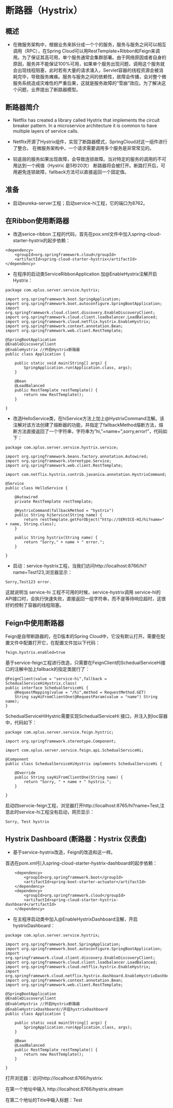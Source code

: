 # 断路器（Hystrix）

## 概述

- 在微服务架构中，根据业务来拆分成一个个的服务，服务与服务之间可以相互调用（RPC），在Spring Cloud可以用RestTemplate+Ribbon和Feign来调用。为了保证其高可用，单个服务通常会集群部署。由于网络原因或者自身的原因，服务并不能保证100%可用，如果单个服务出现问题，调用这个服务就会出现线程阻塞，此时若有大量的请求涌入，Servlet容器的线程资源会被消耗完毕，导致服务瘫痪。服务与服务之间的依赖性，故障会传播，会对整个微服务系统造成灾难性的严重后果，这就是服务故障的“雪崩”效应。为了解决这个问题，业界提出了断路器模型。

## 断路器简介

- Netflix has created a library called Hystrix that implements the circuit breaker pattern. In a microservice architecture it is common to have multiple layers of service calls.

- Netflix开源了Hystrix组件，实现了断路器模式，SpringCloud对这一组件进行了整合。 在微服务架构中，一个请求需要调用多个服务是非常常见的。

- 较底层的服务如果出现故障，会导致连锁故障。当对特定的服务的调用的不可用达到一个阀值（Hystric 是5秒20次） 断路器将会被打开。断路打开后，可用避免连锁故障，fallback方法可以直接返回一个固定值。

## 准备

- 启动eureka-server工程；启动service-hi工程，它的端口为8762。

## 在Ribbon使用断路器

- 改造serice-ribbon 工程的代码，首先在pox.xml文件中加入spring-cloud-starter-hystrix的起步依赖：

```
<dependency>
    <groupId>org.springframework.cloud</groupId>
    <artifactId>spring-cloud-starter-hystrix</artifactId>
</dependency>
```

- 在程序的启动类ServiceRibbonApplication 加@EnableHystrix注解开启Hystrix：

```
package com.xplus.server.service.hystrix;

import org.springframework.boot.SpringApplication;
import org.springframework.boot.autoconfigure.SpringBootApplication;
import org.springframework.cloud.client.discovery.EnableDiscoveryClient;
import org.springframework.cloud.client.loadbalancer.LoadBalanced;
import org.springframework.cloud.netflix.hystrix.EnableHystrix;
import org.springframework.context.annotation.Bean;
import org.springframework.web.client.RestTemplate;

@SpringBootApplication
@EnableDiscoveryClient
@EnableHystrix //开启Hystrix断路器
public class Application {

	public static void main(String[] args) {
		SpringApplication.run(Application.class, args);
	}

	@Bean
	@LoadBalanced
	public RestTemplate restTemplate() {
		return new RestTemplate();
	}

}
```

- 改造HelloService类，在hiService方法上加上@HystrixCommand注解。该注解对该方法创建了熔断器的功能，并指定了fallbackMethod熔断方法，熔断方法直接返回了一个字符串，字符串为”hi,”+name+”,sorry,error!”，代码如下：

```
package com.xplus.server.service.hystrix.service;

import org.springframework.beans.factory.annotation.Autowired;
import org.springframework.stereotype.Service;
import org.springframework.web.client.RestTemplate;

import com.netflix.hystrix.contrib.javanica.annotation.HystrixCommand;

@Service
public class HelloService {

	@Autowired
	private RestTemplate restTemplate;

	@HystrixCommand(fallbackMethod = "hystrix")
	public String hiService(String name) {
		return restTemplate.getForObject("http://SERVICE-HI/hi?name=" + name, String.class);
	}
	
	public String hystrix(String name) {
		return "Sorry," + name + " error.";
	}

}
```

- 启动：service-hystrix工程，当我们访问http://localhost:8766/hi?name=Test123,浏览器显示：

```
Sorry,Test123 error.
```

这就说明当 service-hi 工程不可用的时候，service-hystrix调用 service-hi的API接口时，会执行快速失败，直接返回一组字符串，而不是等待响应超时，这很好的控制了容器的线程阻塞。

## Feign中使用断路器

Feign是自带断路器的，在D版本的Spring Cloud中，它没有默认打开。需要在配置文件中配置打开它，在配置文件加以下代码：

```
feign.hystrix.enabled=true
```

基于service-feign工程进行改造，只需要在FeignClient的SchedualServiceHi接口的注解中加上fallback的指定类就行了：

```
@FeignClient(value = "service-hi",fallback = SchedualServiceHiHystrix.class)
public interface SchedualServiceHi {
    @RequestMapping(value = "/hi",method = RequestMethod.GET)
    String sayHiFromClientOne(@RequestParam(value = "name") String name);
}
```

SchedualServiceHiHystric需要实现SchedualServiceHi 接口，并注入到Ioc容器中，代码如下：

```
package com.xplus.server.service.feign.hystric;

import org.springframework.stereotype.Component;

import com.xplus.server.service.feign.api.SchedualServiceHi;

@Component
public class SchedualServiceHiHystrix implements SchedualServiceHi {

	@Override
	public String sayHiFromClientOne(String name) {
		return "Sorry, " + name + " hystrix.";
	}

}
```

启动四servcie-feign工程，浏览器打开http://localhost:8765/hi?name=Test,注意此时service-hi工程没有启动，网页显示：

```
Sorry, Test hystrix
```

## Hystrix Dashboard (断路器：Hystrix 仪表盘)

- 基于service-hystrix改造，Feign的改造和这一样。

首选在pom.xml引入spring-cloud-starter-hystrix-dashboard的起步依赖：

```
    <dependency>
        <groupId>org.springframework.boot</groupId>
        <artifactId>spring-boot-starter-actuator</artifactId>
    </dependency>
    <dependency>
        <groupId>org.springframework.cloud</groupId>
        <artifactId>spring-cloud-starter-hystrix-dashboard</artifactId>
    </dependency>
```

- 在主程序启动类中加入@EnableHystrixDashboard注解，开启hystrixDashboard：

```
package com.xplus.server.service.hystrix;

import org.springframework.boot.SpringApplication;
import org.springframework.boot.autoconfigure.SpringBootApplication;
import org.springframework.cloud.client.discovery.EnableDiscoveryClient;
import org.springframework.cloud.client.loadbalancer.LoadBalanced;
import org.springframework.cloud.netflix.hystrix.EnableHystrix;
import org.springframework.cloud.netflix.hystrix.dashboard.EnableHystrixDashboard;
import org.springframework.context.annotation.Bean;
import org.springframework.web.client.RestTemplate;

@SpringBootApplication
@EnableDiscoveryClient
@EnableHystrix //开启Hystrix断路器
@EnableHystrixDashboard//开启hystrixDashboard
public class Application {

	public static void main(String[] args) {
		SpringApplication.run(Application.class, args);
	}

	@Bean
	@LoadBalanced
	public RestTemplate restTemplate() {
		return new RestTemplate();
	}

}
```

打开浏览器：访问http://localhost:8766/hystrix:

在第一个地址中输入 http://localhost:8766/hystrix.stream

在第二个地址的Title中输入标题：Test





